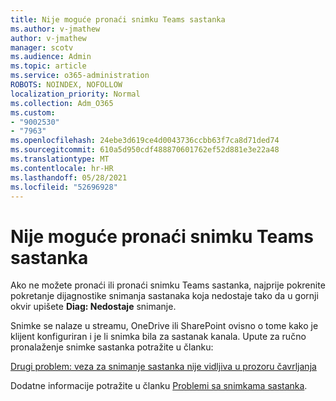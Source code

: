 ```yaml
---
title: Nije moguće pronaći snimku Teams sastanka
ms.author: v-jmathew
author: v-jmathew
manager: scotv
ms.audience: Admin
ms.topic: article
ms.service: o365-administration
ROBOTS: NOINDEX, NOFOLLOW
localization_priority: Normal
ms.collection: Adm_O365
ms.custom:
- "9002530"
- "7963"
ms.openlocfilehash: 24ebe3d619ce4d0043736ccbb63f7ca8d71ded74
ms.sourcegitcommit: 610a5d950cdf488870601762ef52d881e3e22a48
ms.translationtype: MT
ms.contentlocale: hr-HR
ms.lasthandoff: 05/28/2021
ms.locfileid: "52696928"
---
```

# <a name="cant-find-the-teams-meeting-recording"></a>Nije moguće pronaći snimku Teams sastanka

Ako ne možete pronaći ili pronaći snimku Teams sastanka, najprije pokrenite pokretanje dijagnostike snimanja sastanaka koja nedostaje tako da u gornji okvir upišete **Diag: Nedostaje** snimanje. 

Snimke se nalaze u streamu, OneDrive ili SharePoint ovisno o tome kako je klijent konfiguriran i je li snimka bila za sastanak kanala. Upute za ručno pronalaženje snimke sastanka potražite u članku: 

[Drugi problem: veza za snimanje sastanka nije vidljiva u prozoru čavrljanja](/microsoftteams/troubleshoot/meetings/troubleshoot-meeting-recording-issues#issue-2-the-meeting-recording-link-isnt-visible-in-a-chat-window)

Dodatne informacije potražite u članku [Problemi sa snimkama sastanka](/microsoftteams/troubleshoot/meetings/troubleshoot-meeting-recording-issues).
